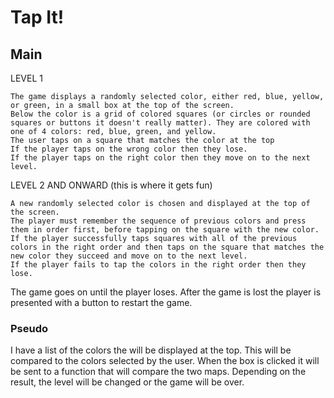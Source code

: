 # Tap It!

## Main

LEVEL 1

    The game displays a randomly selected color, either red, blue, yellow, or green, in a small box at the top of the screen.
    Below the color is a grid of colored squares (or circles or rounded squares or buttons it doesn't really matter). They are colored with one of 4 colors: red, blue, green, and yellow.
    The user taps on a square that matches the color at the top
    If the player taps on the wrong color then they lose.
    If the player taps on the right color then they move on to the next level.

LEVEL 2 AND ONWARD (this is where it gets fun)

    A new randomly selected color is chosen and displayed at the top of the screen.
    The player must remember the sequence of previous colors and press them in order first, before tapping on the square with the new color.
    If the player successfully taps squares with all of the previous colors in the right order and then taps on the square that matches the new color they succeed and move on to the next level.
    If the player fails to tap the colors in the right order then they lose.

The game goes on until the player loses. After the game is lost the player is presented with a button to restart the game.

### Pseudo

I have a list of the colors the will be displayed at the top. This will be compared to the colors selected by the user.
When the box is clicked it will be sent to a function that will compare the two maps.
Depending on the result, the level will be changed or the game will be over.
